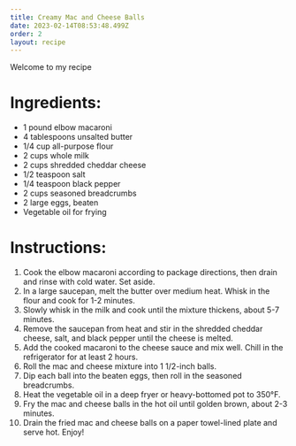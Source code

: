 ```yaml
---
title: Creamy Mac and Cheese Balls
date: 2023-02-14T08:53:48.499Z
order: 2
layout: recipe
---
```

W﻿elcome to my recipe

# Ingredients:

* 1 pound elbow macaroni
* 4 tablespoons unsalted butter
* 1/4 cup all-purpose flour
* 2 cups whole milk
* 2 cups shredded cheddar cheese
* 1/2 teaspoon salt
* 1/4 teaspoon black pepper
* 2 cups seasoned breadcrumbs
* 2 large eggs, beaten
* Vegetable oil for frying

# Instructions:

1. Cook the elbow macaroni according to package directions, then drain and rinse with cold water. Set aside.
2. In a large saucepan, melt the butter over medium heat. Whisk in the flour and cook for 1-2 minutes.
3. Slowly whisk in the milk and cook until the mixture thickens, about 5-7 minutes.
4. Remove the saucepan from heat and stir in the shredded cheddar cheese, salt, and black pepper until the cheese is melted.
5. Add the cooked macaroni to the cheese sauce and mix well. Chill in the refrigerator for at least 2 hours.
6. Roll the mac and cheese mixture into 1 1/2-inch balls.
7. Dip each ball into the beaten eggs, then roll in the seasoned breadcrumbs.
8. Heat the vegetable oil in a deep fryer or heavy-bottomed pot to 350°F.
9. Fry the mac and cheese balls in the hot oil until golden brown, about 2-3 minutes.
10. Drain the fried mac and cheese balls on a paper towel-lined plate and serve hot. Enjoy!